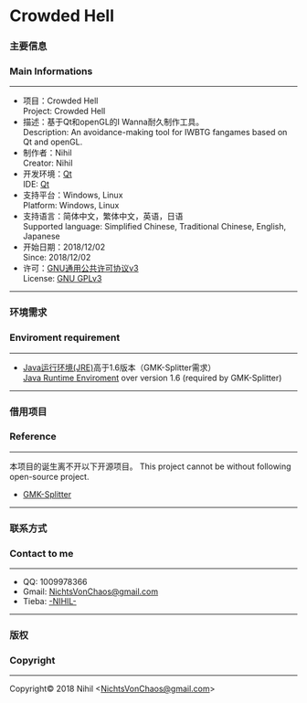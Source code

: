 # Crowded Hell
### 主要信息
### Main Informations
____
* 项目：Crowded Hell  
 Project: Crowded Hell
* 描述：基于Qt和openGL的I Wanna耐久制作工具。  
 Description: An avoidance-making tool for IWBTG fangames based on Qt and openGL.
* 制作者：Nihil  
 Creator: Nihil
* 开发环境：[Qt](https://www.qt.io/ )  
 IDE: [Qt](https://www.qt.io/)
* 支持平台：Windows, Linux  
 Platform: Windows, Linux
* 支持语言：简体中文，繁体中文，英语，日语  
 Supported language: Simplified Chinese, Traditional Chinese, English, Japanese
* 开始日期：2018/12/02  
 Since: 2018/12/02
* 许可：[GNU通用公共许可协议v3](https://zh.wikipedia.org/wiki/GNU%E9%80%9A%E7%94%A8%E5%85%AC%E5%85%B1%E8%AE%B8%E5%8F%AF%E8%AF%81 "维基百科：GNU通用公共许可协议")  
 License: [GNU GPLv3](https://en.wikipedia.org/wiki/GNU_General_Public_License "Wikipedia: GNU General Public License")  
____
### 环境需求
### Enviroment requirement
____
* [Java运行环境(JRE)](https://www.oracle.com/technetwork/java/javase/downloads/jre8-downloads-2133155.html "Java SE Runtime Environment  8 Download")高于1.6版本（GMK-Splitter需求）  
 [Java Runtime Enviroment](https://www.oracle.com/technetwork/java/javase/downloads/jre8-downloads-2133155.html "Java SE Runtime Environment  8 Download") over version 1.6 (required by GMK-Splitter)
____
### 借用项目
### Reference
____
本项目的诞生离不开以下开源项目。
This project cannot be without following open-source project.
* [GMK-Splitter](https://github.com/Medo42/Gmk-Splitter)
____
### 联系方式
### Contact to me
____
* QQ: 1009978366
* Gmail: <NichtsVonChaos@gmail.com>
* Tieba: [-NIHIL-](http://tieba.baidu.com/home/main?un=towanoICIT)
____
### 版权
### Copyright
____
Copyright© 2018 Nihil \<NichtsVonChaos@gmail.com\>
